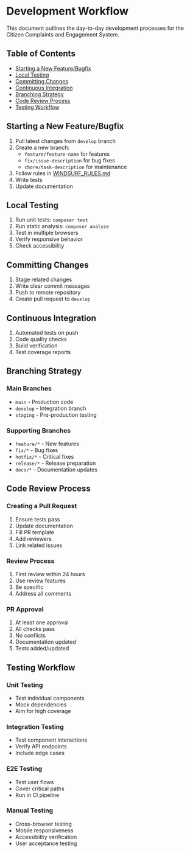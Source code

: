 # Development Workflow

This document outlines the day-to-day development processes for the Citizen Complaints and Engagement System.

## Table of Contents
- [Starting a New Feature/Bugfix](#starting-a-new-featurebugfix)
- [Local Testing](#local-testing)
- [Committing Changes](#committing-changes)
- [Continuous Integration](#continuous-integration)
- [Branching Strategy](#branching-strategy)
- [Code Review Process](#code-review-process)
- [Testing Workflow](#testing-workflow)

## Starting a New Feature/Bugfix
1. Pull latest changes from `develop` branch
2. Create a new branch:
   - `feature/feature-name` for features
   - `fix/issue-description` for bug fixes
   - `chore/task-description` for maintenance
3. Follow rules in [WINDSURF_RULES.md](WINDSURF_RULES.md)
4. Write tests
5. Update documentation

## Local Testing
1. Run unit tests: `composer test`
2. Run static analysis: `composer analyze`
3. Test in multiple browsers
4. Verify responsive behavior
5. Check accessibility

## Committing Changes
1. Stage related changes
2. Write clear commit messages
3. Push to remote repository
4. Create pull request to `develop`

## Continuous Integration
1. Automated tests on push
2. Code quality checks
3. Build verification
4. Test coverage reports

## Branching Strategy

### Main Branches
- `main` - Production code
- `develop` - Integration branch
- `staging` - Pre-production testing

### Supporting Branches
- `feature/*` - New features
- `fix/*` - Bug fixes
- `hotfix/*` - Critical fixes
- `release/*` - Release preparation
- `docs/*` - Documentation updates

## Code Review Process

### Creating a Pull Request
1. Ensure tests pass
2. Update documentation
3. Fill PR template
4. Add reviewers
5. Link related issues

### Review Process
1. First review within 24 hours
2. Use review features
3. Be specific
4. Address all comments

### PR Approval
1. At least one approval
2. All checks pass
3. No conflicts
4. Documentation updated
5. Tests added/updated

## Testing Workflow

### Unit Testing
- Test individual components
- Mock dependencies
- Aim for high coverage

### Integration Testing
- Test component interactions
- Verify API endpoints
- Include edge cases

### E2E Testing
- Test user flows
- Cover critical paths
- Run in CI pipeline

### Manual Testing
- Cross-browser testing
- Mobile responsiveness
- Accessibility verification
- User acceptance testing
